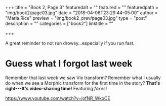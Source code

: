 +++
title = "Book 2, Page 3"
featuredalt = ""
featured = ""
featuredpath = "img/book2/page03.jpg"
date = "2018-04-06T23:29:44-05:00"
author = "Maria Rice"
preview = "img/book2_prev/page03.jpg"
type = "post"
description = ""
categories = ["book2"]
linktitle = ""

+++

A great reminder to not run drowsy...especially if you run fast.

# Guess what I forgot last week

Remember that last week we saw Vix transform?
Remember what I usually do when we see a Morphic transform for the first time in the story?
**That's right---It's video-sharing time!** Featuring _foxes_!

https://www.youtube.com/watch?v=jofNR_WkoCE

